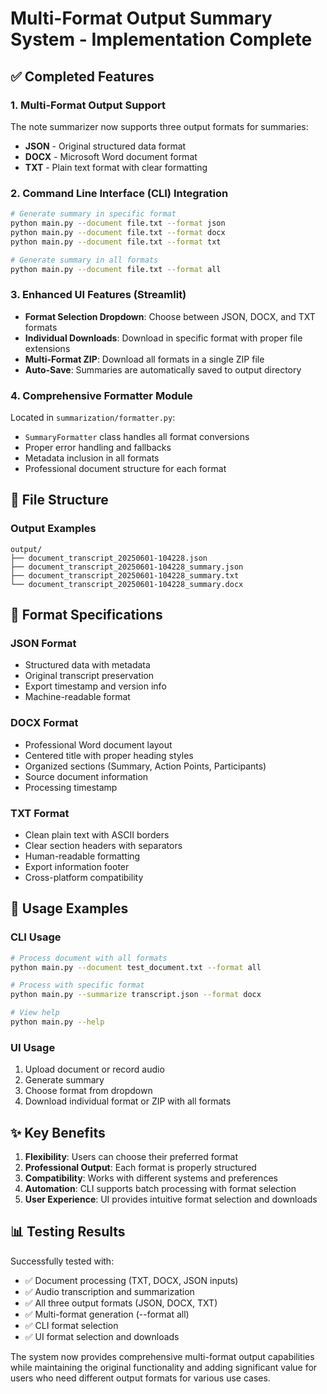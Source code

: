 # Multi-Format Output Summary System - Implementation Complete

## ✅ Completed Features

### 1. **Multi-Format Output Support**
The note summarizer now supports three output formats for summaries:
- **JSON** - Original structured data format
- **DOCX** - Microsoft Word document format
- **TXT** - Plain text format with clear formatting

### 2. **Command Line Interface (CLI) Integration**
```bash
# Generate summary in specific format
python main.py --document file.txt --format json
python main.py --document file.txt --format docx  
python main.py --document file.txt --format txt

# Generate summary in all formats
python main.py --document file.txt --format all
```

### 3. **Enhanced UI Features (Streamlit)**
- **Format Selection Dropdown**: Choose between JSON, DOCX, and TXT formats
- **Individual Downloads**: Download in specific format with proper file extensions
- **Multi-Format ZIP**: Download all formats in a single ZIP file
- **Auto-Save**: Summaries are automatically saved to output directory

### 4. **Comprehensive Formatter Module**
Located in `summarization/formatter.py`:
- `SummaryFormatter` class handles all format conversions
- Proper error handling and fallbacks
- Metadata inclusion in all formats
- Professional document structure for each format

## 📁 File Structure

### Output Examples
```
output/
├── document_transcript_20250601-104228.json
├── document_transcript_20250601-104228_summary.json
├── document_transcript_20250601-104228_summary.txt
└── document_transcript_20250601-104228_summary.docx
```

## 🎯 Format Specifications

### JSON Format
- Structured data with metadata
- Original transcript preservation
- Export timestamp and version info
- Machine-readable format

### DOCX Format
- Professional Word document layout
- Centered title with proper heading styles
- Organized sections (Summary, Action Points, Participants)
- Source document information
- Processing timestamp

### TXT Format
- Clean plain text with ASCII borders
- Clear section headers with separators
- Human-readable formatting
- Export information footer
- Cross-platform compatibility

## 🚀 Usage Examples

### CLI Usage
```bash
# Process document with all formats
python main.py --document test_document.txt --format all

# Process with specific format
python main.py --summarize transcript.json --format docx

# View help
python main.py --help
```

### UI Usage
1. Upload document or record audio
2. Generate summary
3. Choose format from dropdown
4. Download individual format or ZIP with all formats

## ✨ Key Benefits

1. **Flexibility**: Users can choose their preferred format
2. **Professional Output**: Each format is properly structured
3. **Compatibility**: Works with different systems and preferences
4. **Automation**: CLI supports batch processing with format selection
5. **User Experience**: UI provides intuitive format selection and downloads

## 📊 Testing Results

Successfully tested with:
- ✅ Document processing (TXT, DOCX, JSON inputs)
- ✅ Audio transcription and summarization
- ✅ All three output formats (JSON, DOCX, TXT)
- ✅ Multi-format generation (--format all)
- ✅ CLI format selection
- ✅ UI format selection and downloads

The system now provides comprehensive multi-format output capabilities while maintaining the original functionality and adding significant value for users who need different output formats for various use cases.
